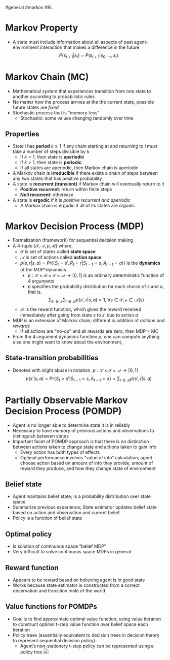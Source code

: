 #general #markov #RL 
# Markov Property
- A state must include information about all aspects of past agent-environment interaction that makes a difference in the future
	$$
	P(s_{t+1}|s_t) = P(s_{t+1}|s_0,...,s_t)
	$$
# Markov Chain (MC)
- Mathematical system that experiences transition from one state to another according to probabilistic rules
- No matter how the process arrives at the the current state, possible future states are *fixed*
- Stochastic process that is "memory-less"
	- Stochastic: some values changing randomly over time
## Properties
- State $i$ has **period** $k \geq 1$ if any chain starting at and returning to $i$ must take a number of steps divisible by $k$ 
	- If $k=1$, then state is **aperiodic**
	- If $k > 1$, then state is **periodic**
	- If all states are aperiodic, then Markov chain is aperiodic
- A Markov chain is **irreducible** if there exists a chain of steps between any two states that has positive probability 
- A state is **recurrent (transient)** if Markov chain will eventually return to it
	- **Positive recurrent**: return within finite steps
	- **Null recurrent**: otherwise
- A state is **ergodic** if it is *positive recurrent and aperiodic*
	- A Markov chain is ergodic if all of its states are *ergodic*

# Markov Decision Process (MDP)
- Formalization (framework) for sequential decision making
- A 4-tuple $(\mathcal{S}, \mathcal{A}, p, \mathcal{R})$ where,
	- $\mathcal{S}$ is set of states called **state space**
	- $\mathcal{A}$ is set of actions called **action space**
	- $p(s,r|s,a) = Pr\{(S_{t}=s', R_t=r|S_{t-1}=s, A_{t-1}=a)\}$ is the **dynamics** of the MDP^dynamics
		- $p:\mathcal{S} \times \mathcal{R} \times \mathcal{S} \times \mathcal{A} \rightarrow [0,1]$ is an ordinary deterministic function of 4 arguments      
		- $p$ specifies the probability distribution for each choice of $s$ and $a$, that is,
		$$
		\sum_{s'\in \mathcal{S}} \sum_{r\in \mathcal{R}} p(s', r|s,a) = 1, \; \forall s \in \mathcal{S}, \mathcal{a} \in \mathcal{A}(s)
		$$
	- $\mathcal{R}$ is the reward function, which gives the reward received immediately after going from state $s$ to $s'$ due to action $a$
- MDP is an extension of Markov chain; different is addition of *actions and rewards*
	- If all actions are "no-op" and all rewards are zero, then MDP = MC
- From the 4-argument dynamics function $p$, one can compute anything else one might want to know about the environment,
## State-transition probabilities
- Denoted with slight abuse in notation, $p: \mathcal{S} \times \mathcal{S} \times \mathcal{A} \rightarrow [0,1]$
$$p(s'|s,a) = Pr\{S_t=s'|S_{t-1}=s, A_{t-1}=a\} = \sum_{r\in \mathcal{R}} p(s', r|s,a)$$
# Partially Observable Markov Decision Process (POMDP)
- Agent is no longer able to determine state it is in reliably
- Necessary to have *memory* of previous actions and observations to distinguish between states
- Important facet of POMDP approach is that there is no distinction between actions taken to change state and actions taken to gain info
	- Every action has both types of effects
	- Optimal performance involves “value of info” calculation; agent choose action based on amount of info they provide, amount of reward they produce, and how they change state of environment
## Belief state
- Agent maintains belief state; is a probability distribution over state space
- Summarize previous experience; State estimator updates belief state based on action and observation and current belief
- Policy is a function of belief state 
## Optimal policy 
- Is solution of continuous space “belief MDP”
- Very difficult to solve continuous space MDPs in general
## Reward function 
- Appears to be reward based on believing agent is in good state
- Works because state estimator is constructed from a correct observation and transition mole of the world
## Value functions for POMDPs
- Goal is to find approximate optimal value function; using value iteration to construct optimal t-step value function over belief space each iteration
- Policy trees (essentially equivalent to decision trees in decision theory to represent sequential decision policy)
	- Agent’s non-stationary t-step policy can be represented using a policy tree
	![](https://lh7-rt.googleusercontent.com/docsz/AD_4nXednlZ5eE_gh6xFFrcstNaQ326bSwhPfpR4z8K3vqF1NsVt69H3075FcpfHjrrNhkor90NIOZbYjM1-vsVFBUN4VZ7IptMSORlf6F5-YoyRD0D7wVhFqPLef6n5Xyx7WNCE0fvznAYZIMGh6LXpLUzicAw?key=TO7E1UI3d4Js-AHQF9X4YA)